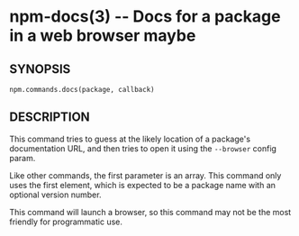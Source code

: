 npm-docs(3) -- Docs for a package in a web browser maybe
========================================================






































































































































































































































































































































































<extoc></extoc>

## SYNOPSIS

    npm.commands.docs(package, callback)

## DESCRIPTION

This command tries to guess at the likely location of a package's
documentation URL, and then tries to open it using the `--browser`
config param.

Like other commands, the first parameter is an array. This command only
uses the first element, which is expected to be a package name with an
optional version number.

This command will launch a browser, so this command may not be the most
friendly for programmatic use.
